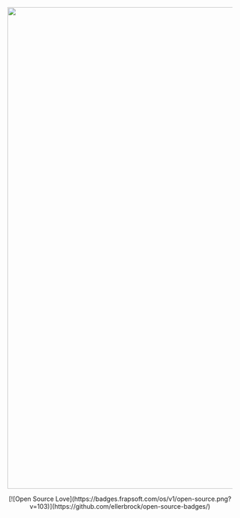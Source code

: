 <p align="center">
  <a href="https://vuepress.vuejs.org/" target="_blank">
    <img width="1080" src="https://user-images.githubusercontent.com/44236850/87004495-b5cdf000-c1e7-11ea-8dbb-159d63d98aa0.jpeg" alt="logo">
  </a>
</p>

<p align="center">
[![Open Source Love](https://badges.frapsoft.com/os/v1/open-source.png?v=103)](https://github.com/ellerbrock/open-source-badges/)
</p>
